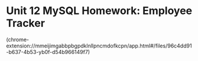 # Unit 12 MySQL Homework: Employee Tracker
(chrome-extension://mmeijimgabbpbgpdklnllpncmdofkcpn/app.html#/files/96c4dd91-b637-4b53-yb0f-d54b966149f7)
